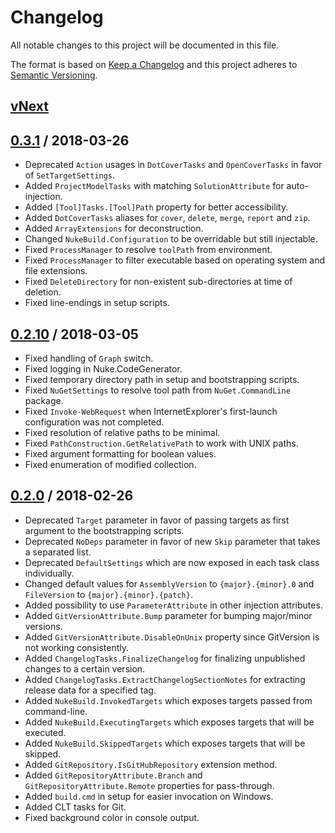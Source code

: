 # Changelog
All notable changes to this project will be documented in this file.

The format is based on [Keep a Changelog](http://keepachangelog.com/en/1.0.0/)
and this project adheres to [Semantic Versioning](http://semver.org/spec/v2.0.0.html).

## [vNext]

## [0.3.1] / 2018-03-26
- Deprecated `Action` usages in `DotCoverTasks` and `OpenCoverTasks` in favor of `SetTargetSettings`.
- Added `ProjectModelTasks` with matching `SolutionAttribute` for auto-injection.
- Added `[Tool]Tasks.[Tool]Path` property for better accessibility.
- Added `DotCoverTasks` aliases for `cover`, `delete`, `merge`, `report` and `zip`.
- Added `ArrayExtensions` for deconstruction.
- Changed `NukeBuild.Configuration` to be overridable but still injectable.
- Fixed `ProcessManager` to resolve `toolPath` from environment.
- Fixed `ProcessManager` to filter executable based on operating system and file extensions.
- Fixed `DeleteDirectory` for non-existent sub-directories at time of deletion.
- Fixed line-endings in setup scripts.

## [0.2.10] / 2018-03-05
- Fixed handling of `Graph` switch.
- Fixed logging in Nuke.CodeGenerator.
- Fixed temporary directory path in setup and bootstrapping scripts.
- Fixed `NuGetSettings` to resolve tool path from `NuGet.CommandLine` package.
- Fixed `Invoke-WebRequest` when InternetExplorer's first-launch configuration was not completed.
- Fixed resolution of relative paths to be minimal.
- Fixed `PathConstruction.GetRelativePath` to work with UNIX paths.
- Fixed argument formatting for boolean values.
- Fixed enumeration of modified collection.

## [0.2.0] / 2018-02-26
- Deprecated `Target` parameter in favor of passing targets as first argument to the bootstrapping scripts.
- Deprecated `NoDeps` parameter in favor of new `Skip` parameter that takes a separated list.
- Deprecated `DefaultSettings` which are now exposed in each task class individually.
- Changed default values for `AssemblyVersion` to `{major}.{minor}.0` and `FileVersion` to `{major}.{minor}.{patch}`.
- Added possibility to use `ParameterAttribute` in other injection attributes.
- Added `GitVersionAttribute.Bump` parameter for bumping major/minor versions.
- Added `GitVersionAttribute.DisableOnUnix` property since GitVersion is not working consistently.
- Added `ChangelogTasks.FinalizeChangelog` for finalizing unpublished changes to a certain version.
- Added `ChangelogTasks.ExtractChangelogSectionNotes` for extracting release data for a specified tag.
- Added `NukeBuild.InvokedTargets` which exposes targets passed from command-line.
- Added `NukeBuild.ExecutingTargets` which exposes targets that will be executed.
- Added `NukeBuild.SkippedTargets` which exposes targets that will be skipped.
- Added `GitRepository.IsGitHubRepository` extension method.
- Added `GitRepositoryAttribute.Branch` and `GitRepositoryAttribute.Remote` properties for pass-through.
- Added `build.cmd` in setup for easier invocation on Windows.
- Added CLT tasks for Git.
- Fixed background color in console output.

[vNext]: https://github.com/nuke-build/nuke/compare/0.3.1...HEAD
[0.3.1]: https://github.com/nuke-build/nuke/compare/0.2.10...0.3.1
[0.2.10]: https://github.com/nuke-build/nuke/compare/0.2.0...0.2.10
[0.2.0]: https://github.com/nuke-build/nuke/tree/0.2.0
